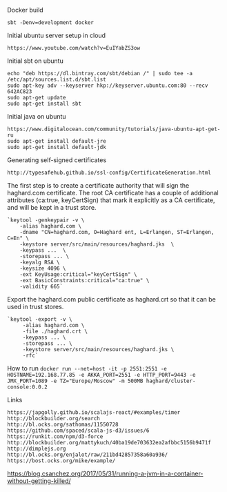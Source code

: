 
Docker build

    
    sbt -Denv=development docker

Initial ubuntu server setup in cloud

    https://www.youtube.com/watch?v=EuIYabZS3ow

Initial sbt on ubuntu 
    
    echo "deb https://dl.bintray.com/sbt/debian /" | sudo tee -a /etc/apt/sources.list.d/sbt.list
    sudo apt-key adv --keyserver hkp://keyserver.ubuntu.com:80 --recv 642AC823
    sudo apt-get update
    sudo apt-get install sbt

Initial java on ubuntu

    https://www.digitalocean.com/community/tutorials/java-ubuntu-apt-get-ru
    sudo apt-get install default-jre
    sudo apt-get install default-jdk
    
    
Generating self-signed certificates

    http://typesafehub.github.io/ssl-config/CertificateGeneration.html

The first step is to create a certificate authority that will sign the haghard.com certificate. The root CA certificate has a couple of additional attributes (ca:true, keyCertSign) that mark it explicitly as a CA certificate, and will be kept in a trust store.        
    
    `keytool -genkeypair -v \
        -alias haghard.com \
        -dname "CN=haghard.com, O=Haghard ent, L=Erlangen, ST=Erlangen, C=En" \
        -keystore server/src/main/resources/haghard.jks  \
        -keypass ...  \
        -storepass ... \
        -keyalg RSA \
        -keysize 4096 \
        -ext KeyUsage:critical="keyCertSign" \
        -ext BasicConstraints:critical="ca:true" \
        -validity 665`

Export the haghard.com public certificate as haghard.crt so that it can be used in trust stores.

	`keytool -export -v \
         -alias haghard.com \
         -file ./haghard.crt \
         -keypass ... \
         -storepass ... \
         -keystore server/src/main/resources/haghard.jks \
         -rfc`	  
	  
How to run
  `docker run --net=host -it -p 2551:2551 -e HOSTNAME=192.168.77.85 -e AKKA_PORT=2551 -e HTTP_PORT=9443 -e JMX_PORT=1089 -e TZ="Europe/Moscow" -m 500MB haghard/cluster-console:0.0.2`
	  
Links
    
    https://japgolly.github.io/scalajs-react/#examples/timer
    http://blockbuilder.org/search
    http://bl.ocks.org/sathomas/11550728
    https://github.com/spaced/scala-js-d3/issues/6
    https://runkit.com/npm/d3-force    
    http://blockbuilder.org/mattykuch/40ba19de703632ea2afbbc5156b9471f    
    http://dimplejs.org        
    http://bl.ocks.org/enjalot/raw/211bd42857358a60a936/
    https://bost.ocks.org/mike/example/

https://blog.csanchez.org/2017/05/31/running-a-jvm-in-a-container-without-getting-killed/
